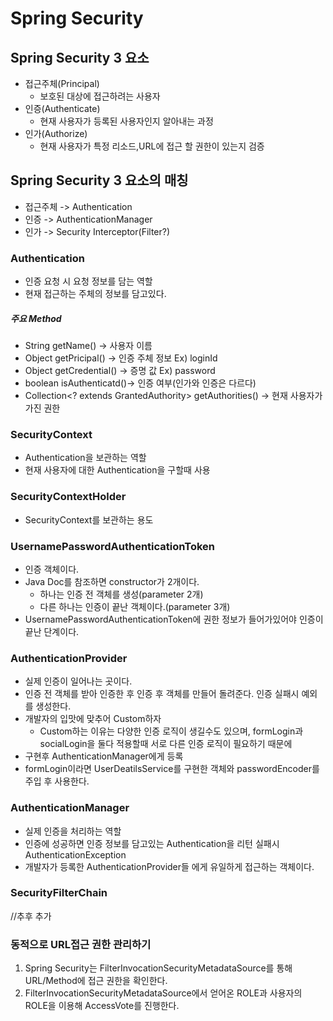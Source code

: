 # Spring Security

## Spring Security 3 요소
* 접근주체(Principal)
    - 보호된 대상에 접근하려는 사용자
* 인증(Authenticate)
    - 현재 사용자가 등록된 사용자인지 알아내는 과정
* 인가(Authorize)
    - 현재 사용자가 특정 리소드,URL에 접근 할 권한이 있는지 검증 

## Spring Security 3 요소의 매칭
* 접근주체 -> Authentication
* 인증 -> AuthenticationManager
* 인가 -> Security Interceptor(Filter?)

### Authentication
* 인증 요청 시 요청 정보를 담는 역할
* 현재 접근하는 주체의 정보를 담고있다.

##### 주요 Method
* String getName() -> 사용자 이름
* Object getPricipal() -> 인증 주체 정보 Ex) loginId
* Object getCredential() -> 증명 값 Ex) password
* boolean isAuthenticatd()-> 인증 여부(인가와 인증은 다르다)
* Collection<? extends GrantedAuthority> getAuthorities() -> 현재 사용자가 가진 권한

### SecurityContext
* Authentication을 보관하는 역할
* 현재 사용자에 대한 Authentication을 구할때 사용 

### SecurityContextHolder
* SecurityContext를 보관하는 용도

### UsernamePasswordAuthenticationToken
* 인증 객체이다.
* Java Doc를 참조하면 constructor가 2개이다.
    * 하나는 인증 전 객체를 생성(parameter 2개)
    * 다른 하나는 인증이 끝난 객체이다.(parameter 3개)
* UsernamePasswordAuthenticationToken에 권한 정보가 들어가있어야 인증이 끝난 단계이다.
    
### AuthenticationProvider
* 실제 인증이 일어나는 곳이다.
* 인증 전 객체를 받아 인증한 후 인증 후 객체를 만들어 돌려준다. 인증 실패시 예외를 생성한다.
* 개발자의 입맛에 맞추어 Custom하자
    * Custom하는 이유는 다양한 인증 로직이 생길수도 있으며, formLogin과 socialLogin을 둘다 적용할때 서로 다른 인증 로직이 필요하기 때문에
* 구현후 AuthenticationManager에게 등록
* formLogin이라면 UserDeatilsService를 구현한 객체와 passwordEncoder를 주입 후 사용한다.

### AuthenticationManager
* 실제 인증을 처리하는 역할
* 인증에 성공하면 인증 정보를 담고있는 Authentication을 리턴 실패시 AuthenticationException
* 개발자가 등록한 AuthenticationProvider들 에게 유일하게 접근하는 객체이다.

### SecurityFilterChain
//추후 추가 

### 동적으로 URL접근 권한 관리하기
1. Spring Security는 FilterInvocationSecurityMetadataSource를 통해 URL/Method에 접근 권한을 확인한다.
2. FilterInvocationSecurityMetadataSource에서 얻어온 ROLE과 사용자의 ROLE을 이용해 AccessVote를 진행한다.
